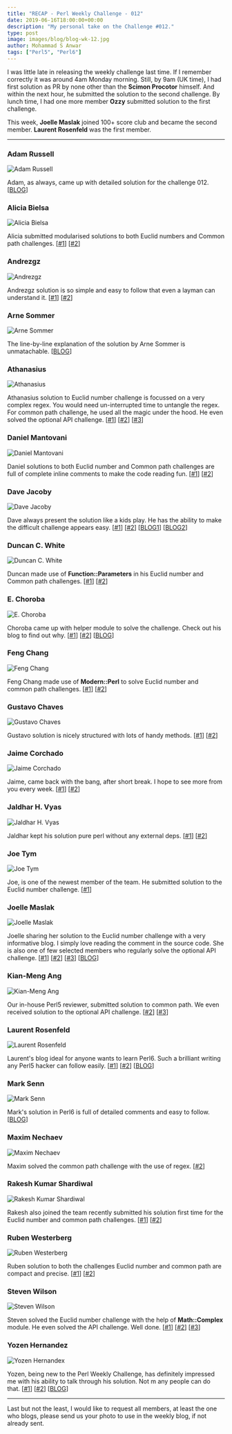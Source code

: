 ```yaml
---
title: "RECAP - Perl Weekly Challenge - 012"
date: 2019-06-16T18:00:00+00:00
description: "My personal take on the Challenge #012."
type: post
image: images/blog/blog-wk-12.jpg
author: Mohammad S Anwar
tags: ["Perl5", "Perl6"]
---
```

I was little late in releasing the weekly challenge last time. If I remember correctly it was around 4am Monday morning. Still, by 9am (UK time), I had first solution as PR by none other than the **Scimon Procotor** himself. And within the next hour, he submitted the solution to the second challenge. By lunch time, I had one more member **Ozzy** submitted solution to the first challenge.

This week, **Joelle Maslak** joined 100+ score club and became the second member. **Laurent Rosenfeld** was the first member.

***

### Adam Russell
![Adam Russell](/images/team/adam_russell.jpg)

Adam, as always, came up with detailed solution for the challenge 012. [[BLOG](https://adamcrussell.livejournal.com/4250.html)]

### Alicia Bielsa
![Alicia Bielsa](/images/team/alicia_bielsa.jpg)

Alicia submitted modularised solutions to both Euclid numbers and Common path challenges. [[#1](https://github.com/manwar/perlweeklychallenge-club/blob/master/challenge-012/alicia-bielsa/perl5/ch-1.pl)] [[#2](https://github.com/manwar/perlweeklychallenge-club/blob/master/challenge-012/alicia-bielsa/perl5/ch-2.pl)]

### Andrezgz
![Andrezgz](/images/team/user.jpg)

Andrezgz solution is so simple and easy to follow that even a layman can understand it. [[#1](https://github.com/manwar/perlweeklychallenge-club/blob/master/challenge-012/andrezgz/perl5/ch-1.pl)] [[#2](https://github.com/manwar/perlweeklychallenge-club/blob/master/challenge-012/andrezgz/perl5/ch-2.pl)]

### Arne Sommer
![Arne Sommer](/images/team/arne-sommer.jpg)

The line-by-line explanation of the solution by Arne Sommer is unmatachable. [[BLOG](https://perl6.eu/euclid-path.html)]

### Athanasius
![Athanasius](/images/team/athanasius.jpg)

Athanasius solution to Euclid number challenge is focussed on a very complex regex. You would need un-interrupted time to untangle the regex. For common path challenge, he used all the magic under the hood. He even solved the optional API challenge. [[#1](https://github.com/manwar/perlweeklychallenge-club/blob/master/challenge-012/athanasius/perl5/ch-1.pl)] [[#2](https://github.com/manwar/perlweeklychallenge-club/blob/master/challenge-012/athanasius/perl5/ch-2.pl)] [[#3](https://github.com/manwar/perlweeklychallenge-club/blob/master/challenge-012/athanasius/perl5/ch-3.pl)]

### Daniel Mantovani
![Daniel Mantovani](/images/team/daniel_mantovani.jpg)

Daniel solutions to both Euclid number and Common path challenges are full of complete inline comments to make the code reading fun. [[#1](https://github.com/manwar/perlweeklychallenge-club/blob/master/challenge-012/daniel-mantovani/perl5/ch-1.pl)] [[#2](https://github.com/manwar/perlweeklychallenge-club/blob/master/challenge-012/daniel-mantovani/perl5/ch-2.pl)]

### Dave Jacoby
![Dave Jacoby](/images/team/dave_jacoby.jpg)

Dave always present the solution like a kids play. He has the ability to make the difficult challenge appears easy. [[#1](https://github.com/manwar/perlweeklychallenge-club/blob/master/challenge-012/dave-jacoby/perl5/ch-1.pl)] [[#2](https://github.com/manwar/perlweeklychallenge-club/blob/master/challenge-012/dave-jacoby/perl5/ch-2.pl)] [[BLOG1](https://jacoby.github.io//2019/06/12/euclid-and-reduce.html)] [[BLOG2](https://jacoby.github.io//2019/06/11/common-paths-and-an-issue-with-postderef.html)]

### Duncan C. White
![Duncan C. White](/images/team/duncan_white.jpg)

Duncan made use of **Function::Parameters** in his Euclid number and Common path challenges. [[#1](https://github.com/manwar/perlweeklychallenge-club/blob/master/challenge-012/duncan-c-white/perl5/ch-1.pl)] [[#2](https://github.com/manwar/perlweeklychallenge-club/blob/master/challenge-012/duncan-c-white/perl5/ch-2.pl)]

### E. Choroba
![E. Choroba](/images/team/e-choroba.jpg)

Choroba came up with helper module to solve the challenge. Check out his blog to find out why. [[#1](https://github.com/manwar/perlweeklychallenge-club/blob/master/challenge-012/e-choroba/perl5/ch-1.pl)] [[#2](https://github.com/manwar/perlweeklychallenge-club/blob/master/challenge-012/e-choroba/perl5/ch-2.pl)] [[BLOG](http://blogs.perl.org/users/e_choroba/2019/06/perl-weekly-challenge-012-non-prime-euclid-numbers-and-the-common-path.html)]

### Feng Chang
![Feng Chang](/images/team/user.jpg)

Feng Chang made use of **Modern::Perl** to solve Euclid number and common path challenges. [[#1](https://github.com/manwar/perlweeklychallenge-club/blob/master/challenge-012/feng-chang/perl5/ch-1.pl)] [[#2](https://github.com/manwar/perlweeklychallenge-club/blob/master/challenge-012/feng-chang/perl5/ch-2.pl)]

### Gustavo Chaves
![Gustavo Chaves](/images/team/gustavo-chaves.jpg)

Gustavo solution is nicely structured with lots of handy methods. [[#1](https://github.com/manwar/perlweeklychallenge-club/blob/master/challenge-012/gustavo-chaves/perl5/ch-1.pl)] [[#2](https://github.com/manwar/perlweeklychallenge-club/blob/master/challenge-012/gustavo-chaves/perl5/ch-2.pl)]

### Jaime Corchado
![Jaime Corchado](/images/team/user.jpg)

Jaime, came back with the bang, after short break. I hope to see more from you every week. [[#1](https://github.com/manwar/perlweeklychallenge-club/blob/master/challenge-012/jaime/perl5/ch-1.pl)] [[#2](https://github.com/manwar/perlweeklychallenge-club/blob/master/challenge-012/jaime/perl5/ch-2.pl)]

### Jaldhar H. Vyas
![Jaldhar H. Vyas](/images/team/jaldhar_vyas.jpg)

Jaldhar kept his solution pure perl without any external deps. [[#1](https://github.com/manwar/perlweeklychallenge-club/blob/master/challenge-012/jaldhar-h-vyas/perl5/ch-1.pl)] [[#2](https://github.com/manwar/perlweeklychallenge-club/blob/master/challenge-012/jaldhar-h-vyas/perl5/ch-2.pl)]

### Joe Tym
![Joe Tym](/images/team/user.jpg)

Joe, is one of the newest member of the team. He submitted solution to the Euclid number challenge. [[#1](https://github.com/manwar/perlweeklychallenge-club/blob/master/challenge-012/joe-tym/perl5/ch-1.pl)]

### Joelle Maslak
![Joelle Maslak](/images/team/joelle_maslak.jpg)

Joelle sharing her solution to the Euclid number challenge with a very informative blog. I simply love reading the comment in the source code. She is also one of few selected members who regularly solve the optional API challenge. [[#1](https://github.com/manwar/perlweeklychallenge-club/blob/master/challenge-012/joelle-maslak/perl5/ch-1.pl)] [[#2](https://github.com/manwar/perlweeklychallenge-club/blob/master/challenge-012/joelle-maslak/perl5/ch-2.pl)] [[#3](https://github.com/manwar/perlweeklychallenge-club/blob/master/challenge-012/joelle-maslak/perl5/ch-3.pl)] [[BLOG](https://digitalbarbedwire.com/2019/06/16/perl-weekly-challenge-12-euclid-numbers/)]

### Kian-Meng Ang
![Kian-Meng Ang](/images/team/user.jpg)

Our in-house Perl5 reviewer, submitted solution to common path. We even received solution to the optional API challenge. [[#2](https://github.com/manwar/perlweeklychallenge-club/tree/master/challenge-012/kian-meng-ang/perl5/ch-2.pl)] [[#3](https://github.com/manwar/perlweeklychallenge-club/tree/master/challenge-012/kian-meng-ang/perl5/ch-3.pl)]

### Laurent Rosenfeld
![Laurent Rosenfeld](/images/team/laurent_rosenfeld.jpg)

Laurent's blog ideal for anyone wants to learn Perl6. Such a brilliant writing any Perl5 hacker can follow easily. [[#1](https://github.com/manwar/perlweeklychallenge-club/blob/master/challenge-012/laurent-rosenfeld/perl5/ch-1.pl)] [[#2](https://github.com/manwar/perlweeklychallenge-club/blob/master/challenge-012/laurent-rosenfeld/perl5/ch-2.pl)] [[BLOG](http://blogs.perl.org/users/laurent_r/2019/06/perl-weekly-challenge-12-euclids-numbers-and-directories.html)]

### Mark Senn
![Mark Senn](/images/team/mark_senn.jpg)

Mark's solution in Perl6 is full of detailed comments and easy to follow. [[BLOG](https://engineering.purdue.edu/~mark/pwc-012.pdf)]

### Maxim Nechaev
![Maxim Nechaev](/images/team/maxim-nechaev.jpg)

Maxim solved the common path challenge with the use of regex. [[#2](https://github.com/manwar/perlweeklychallenge-club/blob/master/challenge-012/maxim-nechaev/perl5/ch-2.pl)]

### Rakesh Kumar Shardiwal
![Rakesh Kumar Shardiwal](/images/team/user.jpg)

Rakesh also joined the team recently submitted his solution first time for the Euclid number and common path challenges. [[#1](https://github.com/manwar/perlweeklychallenge-club/blob/master/challenge-012/shardiwal/perl5/ch-1.pl)] [[#2](https://github.com/manwar/perlweeklychallenge-club/blob/master/challenge-012/shardiwal/perl5/ch-2.pl)]

### Ruben Westerberg
![Ruben Westerberg](/images/team/user.jpg)

Ruben solution to both the challenges Euclid number and common path are compact and precise. [[#1](https://github.com/manwar/perlweeklychallenge-club/blob/master/challenge-012/ruben-westerberg/perl5/ch-1.pl)] [[#2](https://github.com/manwar/perlweeklychallenge-club/blob/master/challenge-012/ruben-westerberg/perl5/ch-2.pl)]

### Steven Wilson
![Steven Wilson](/images/team/user.jpg)

Steven solved the Euclid number challenge with the help of **Math::Complex** module. He even solved the API challenge. Well done. [[#1](https://github.com/manwar/perlweeklychallenge-club/blob/master/challenge-012/steven-wilson/perl5/ch-1.pl)] [[#2](https://github.com/manwar/perlweeklychallenge-club/blob/master/challenge-012/steven-wilson/perl5/ch-2.pl)] [[#3](https://github.com/manwar/perlweeklychallenge-club/blob/master/challenge-012/steven-wilson/perl5/ch-3.pl)]

### Yozen Hernandez
![Yozen Hernandex](/images/team/user.jpg)

Yozen, being new to the Perl Weekly Challenge, has definitely impressed me with his ability to talk through his solution. Not m    any people can do that. [[#1](https://github.com/manwar/perlweeklychallenge-club/blob/master/challenge-012/yozen-hernandez/perl5/ch-1.pl)] [[#2](https://github.com/manwar/perlweeklychallenge-club/blob/master/challenge-012/yozen-hernandez/perl5/ch-2.pl)] [[BLOG](https://yzhernand.github.io/posts/perl-weekly-challenge-12/)]

***

Last but not the least,  I would like to request all members, at least the one who blogs, please send us your photo to use in the weekly blog, if not already sent.
